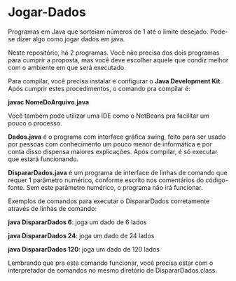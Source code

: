 # Jogar-Dados
Programas em Java que sorteiam números de 1 até o limite desejado.
Pode-se dizer algo como jogar dados em java.

Neste repositório, há 2 programas. Você não precisa dos dois programas para cumprir a proposta, mas você deve escolher aquele que condiz melhor com o ambiente em que será executado.

Para compilar, você precisa instalar e configurar o <b>Java Development Kit</b>. Após cumprir estes procedimentos, o comando pra compilar é:
<p><b>javac NomeDoArquivo.java</b></p>

Você também pode utilizar uma IDE como o NetBeans pra facilitar um pouco o processo.

<b>Dados.java</b> é o programa com interface gráfica swing, feito para ser usado por pessoas com conhecimento um pouco menor de informática e por conta disso dispensa maiores explicações. Após compilar, é só executar que estará funcionando.

<b>DispararDados.java</b> é um programa de interface de linhas de comando que requer 1 parâmetro numérico, conforme escrito nos comentários do código-fonte. Sem este parâmetro numérico, o programa não irá funcionar.

Exemplos de comandos para executar o DispararDados corretamente através de linhas de comando:
<p><b>java DispararDados 6</b>: joga um dado de 6 lados</p>
<p><b>java DispararDados 24</b>: joga um dado de 24 lados</p>
<p><b>java DispararDados 120</b>: joga um dado de 120 lados</p>

Lembrando que pra este comando funcionar, você precisa estar com o interpretador de comandos no mesmo diretório de DispararDados.class.
